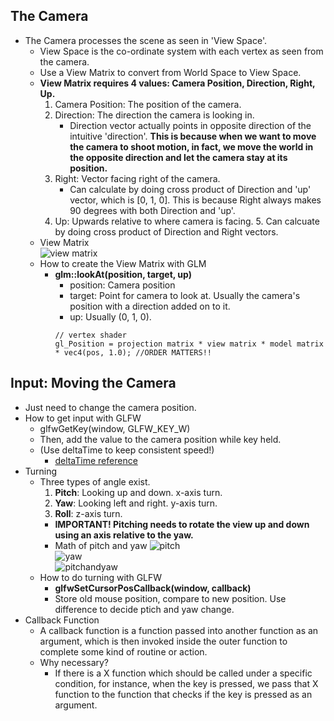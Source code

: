 ## The Camera
  * The Camera processes the scene as seen in 'View Space'.
      * View Space is the co-ordinate system with each vertex as seen from the camera.
      * Use a View Matrix to convert from World Space to View Space.
      * **View Matrix requires 4 values: Camera Position, Direction, Right, Up.**
          1. Camera Position: The position of the camera.
          2. Direction: The direction the camera is looking in.
              * Direction vector actually points in opposite direction of the intuitive 'direction'. **This is because when we want to move the camera to shoot motion, in fact, we move the world in the opposite direction and let the camera stay at its position.**
          3. Right: Vector facing right of the camera.
              * Can calculate by doing cross product of Direction and 'up' vector, which is [0, 1, 0]. This is because Right always makes 90 degrees with both Direction and 'up'.
          4. Up: Upwards relative to where camera is facing.
              5. Can calcuate by doing cross product of Direction and Right vectors.
      * View Matrix  
          ![view matrix](https://user-images.githubusercontent.com/60923302/102607479-b772eb00-416b-11eb-9f13-50d86ca02094.png)
      * How to create the View Matrix with GLM
          * **glm::lookAt(position, target, up)**
              * position: Camera position
              * target: Point for camera to look at. Usually the camera's position with a direction added on to it.
              * up: Usually (0, 1, 0).
              ~~~~
              // vertex shader
              gl_Position = projection matrix * view matrix * model matrix * vec4(pos, 1.0); //ORDER MATTERS!!
              ~~~~
## Input: Moving the Camera
  * Just need to change the camera position. 
  * How to get input with GLFW
      * glfwGetKey(window, GLFW_KEY_W)
      * Then, add the value to the camera position while key held.
      * (Use deltaTime to keep consistent speed!)
          * [deltaTime reference](https://gafferongames.com/post/fix_your_timestep/)
  * Turning
      * Three types of angle exist.
          1. **Pitch**: Looking up and down. x-axis turn.
          2. **Yaw**: Looking left and right. y-axis turn.
          3. **Roll**: z-axis turn.
          * **IMPORTANT! Pitching needs to rotate the view up and down using an axis relative to the yaw.** 
          * Math of pitch and yaw
              ![pitch](https://user-images.githubusercontent.com/60923302/102611972-49322680-4173-11eb-8064-6511a021fe60.png)  
              ![yaw](https://user-images.githubusercontent.com/60923302/102611975-4afbea00-4173-11eb-84a7-a641df95e032.png)  
              ![pitchandyaw](https://user-images.githubusercontent.com/60923302/102611976-4afbea00-4173-11eb-8d7f-c610136e1396.png)
      * How to do turning with GLFW
          * **glfwSetCursorPosCallback(window, callback)**
          * Store old mouse position, compare to new position. Use difference to decide ptich and yaw change.
  * Callback Function
      * A callback function is a function passed into another function as an argument, which is then invoked inside the outer function to complete some kind of routine or action.
      * Why necessary?
          * If there is a X function which should be called under a specific condition, for instance, when the key is pressed, we pass that X function to the function that checks if the key is pressed as an argument.
